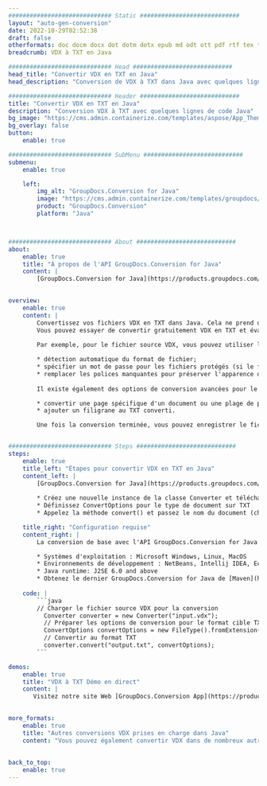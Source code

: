 ```yaml
---
############################# Static ############################
layout: "auto-gen-conversion"
date: 2022-10-29T02:52:38
draft: false
otherformats: doc docm docx dot dotm dotx epub md odt ott pdf rtf tex txt vdx vsdm vsdx vssm vssx vstm vstx vsx vtx xps
breadcrumb: VDX à TXT en Java

############################# Head ############################
head_title: "Convertir VDX en TXT en Java"
head_description: "Conversion de VDX à TXT dans Java avec quelques lignes de code. Convertissez plus de 160 formats de fichiers à l'aide de l'API de conversion de documents GroupDocs pour Java"

############################# Header ############################
title: "Convertir VDX en TXT en Java"
description: "Conversion VDX à TXT avec quelques lignes de code Java"
bg_image: "https://cms.admin.containerize.com/templates/aspose/App_Themes/V3/images/bg/header1.png"
bg_overlay: false
button:
    enable: true

############################# SubMenu ############################
submenu:
    enable: true

    left:
        img_alt: "GroupDocs.Conversion for Java"
        image: "https://cms.admin.containerize.com/templates/groupdocs/images/product-logos/90x90-noborder/groupdocs-conversion-java.png"
        product: "GroupDocs.Conversion"
        platform: "Java"



############################# About ############################
about:
    enable: true
    title: "À propos de l'API GroupDocs.Conversion for Java"
    content: |
        [GroupDocs.Conversion for Java](https://products.groupdocs.com/conversion/java/) est une API de conversion de format de fichier avancée pour la conversion entre les formats d'image et de document populaires tels que Microsoft Office, OpenDocument, PDF, HTML, e-mail, CAO. et bien plus encore avec seulement quelques lignes de code. L'API native détecte automatiquement les formats des documents originaux et propose de nombreuses options de personnalisation des documents convertis. Outre la fonction d'extraction d'informations d'un document, il prend également en charge la mise en cache des résultats de conversion sur le disque local par défaut. Cependant, tout type de stockage de cache peut être pris en charge en implémentant les interfaces appropriées - Amazon S3, Dropbox, Google Drive, Windows Azure, Reddis ou tout autre.
    

overview:
    enable: true
    content: |
        Convertissez vos fichiers VDX en TXT dans Java. Cela ne prend que quelques lignes de code Java sur n'importe quelle plate-forme de votre choix, telle que Windows, Linux, macOS.
        Vous pouvez essayer de convertir gratuitement VDX en TXT et évaluer la qualité des résultats de conversion. En plus des scripts de conversion de fichiers simples, vous pouvez essayer des options plus sophistiquées pour charger le fichier source VDX et stocker la sortie TXT. 
        
        Par exemple, pour le fichier source VDX, vous pouvez utiliser les options de chargement suivantes :

        * détection automatique du format de fichier;
        * spécifier un mot de passe pour les fichiers protégés (si le format de fichier le prend en charge);
        * remplacer les polices manquantes pour préserver l'apparence du document.
        
        Il existe également des options de conversion avancées pour le fichier TXT :

        * convertir une page spécifique d'un document ou une plage de pages;
        * ajouter un filigrane au TXT converti.

        Une fois la conversion terminée, vous pouvez enregistrer le fichier TXT dans votre chemin de fichier local ou dans un stockage tiers tel que FTP, Amazon S3, Google Drive, Dropbox, etc. Veuillez noter - pour convertir VDX à TXT, vous n'avez pas besoin d'installer de logiciel supplémentaire, tel que MS Office, Open Office, Adobe Acrobat Reader, etc.


############################# Steps ############################
steps:
    enable: true
    title_left: "Étapes pour convertir VDX en TXT en Java"
    content_left: |
        [GroupDocs.Conversion for Java](https://products.groupdocs.com/conversion/java/) permet aux développeurs de convertir facilement le fichier VDX en TXT avec quelques lignes de code.
        
        * Créez une nouvelle instance de la classe Converter et téléchargez le fichier VDX avec le chemin complet
        * Définissez ConvertOptions pour le type de document sur TXT
        * Appelez la méthode convert() et passez le nom du document (chemin complet) et le format (TXT) en tant que paramètre

    title_right: "Configuration requise"
    content_right: |
        La conversion de base avec l'API GroupDocs.Conversion for Java peut être effectuée avec seulement quelques lignes de code. Nos API sont prises en charge sur toutes les principales plates-formes et systèmes d'exploitation. Avant d'exécuter le code ci-dessous, assurez-vous que les prérequis suivants sont installés sur votre système.

        * Systèmes d'exploitation : Microsoft Windows, Linux, MacOS
        * Environnements de développement : NetBeans, Intellij IDEA, Eclipse, etc.
        * Java runtime: J2SE 6.0 and above
        * Obtenez le dernier GroupDocs.Conversion for Java de [Maven](https://repository.groupdocs.com/webapp/#/artifacts/browse/tree/General/repo/com/groupdocs/groupdocs-conversion)
         
    code: |
        ```java    
        // Charger le fichier source VDX pour la conversion
          Converter converter = new Converter("input.vdx");
          // Préparer les options de conversion pour le format cible TXT
          ConvertOptions convertOptions = new FileType().fromExtension("txt").getConvertOptions();
          // Convertir au format TXT
          converter.convert("output.txt", convertOptions);
        ```

demos:
    enable: true
    title: "VDX à TXT Démo en direct"
    content: |
       Visitez notre site Web [GroupDocs.Conversion App](https://products.groupdocs.app/conversion/family) et essayez la conversion VDX à TXT maintenant. La démo gratuite présente les avantages suivants
          

more_formats:
    enable: true
    title: "Autres conversions VDX prises en charge dans Java"
    content: "Vous pouvez également convertir VDX dans de nombreux autres formats de fichiers. Veuillez consulter la liste ci-dessous."
       
       
back_to_top:
    enable: true
---
```

